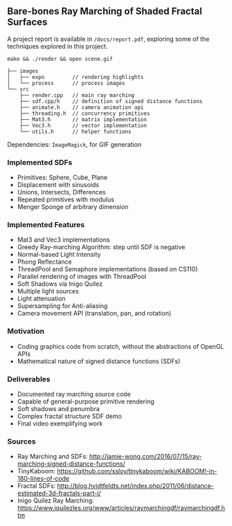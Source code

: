 ## Bare-bones Ray Marching of Shaded Fractal Surfaces

A project report is available in `/docs/report.pdf`, exploring some of the techniques explored in this project.

`make && ./render && open scene.gif`

```
├── images
│   ├── expo         // rendering highlights
│   └── process      // process images
└── src
    ├── render.cpp   // main ray marching
    ├── sdf.cpp/h    // definition of signed distance functions
    ├── animate.h    // camera animation api
    ├── threading.h  // concurrency primitives
    ├── Mat3.h       // matrix implementation
    ├── Vec3.h       // vector implementation
    └── utils.h      // helper functions
```

Dependencies: `ImageMagick`, for GIF generation

### Implemented SDFs
- Primitives: Sphere, Cube, Plane
- Displacement with sinusoids
- Unions, Intersects, Differences
- Repeated primitives with modulus
- Menger Sponge of arbitrary dimension

### Implemented Features
- Mat3 and Vec3 implementations
- Greedy Ray-marching Algorithm: step until SDF is negative
- Normal-based Light Intensity
- Phong Reflectance
- ThreadPool and Semaphore implementations (based on CS110)
- Parallel rendering of images with ThreadPool
- Soft Shadows via Inigo Quilez
- Multiple light sources
- Light attenuation
- Supersampling for Anti-aliasing
- Camera movement API (translation, pan, and rotation)

### Motivation
- Coding graphics code from scratch, without the abstractions of OpenGL APIs
- Mathematical nature of signed distance functions (SDFs)

### Deliverables
- Documented ray marching source code
- Capable of general-purpose primitive rendering
- Soft shadows and penumbra
- Complex fractal structure SDF demo
- Final video exemplifying work

### Sources
- Ray Marching and SDFs: <http://jamie-wong.com/2016/07/15/ray-marching-signed-distance-functions/>
- TinyKaboom: <https://github.com/ssloy/tinykaboom/wiki/KABOOM!-in-180-lines-of-code>
- Fractal SDFs: <http://blog.hvidtfeldts.net/index.php/2011/06/distance-estimated-3d-fractals-part-i/>
- Inigo Quilez Ray Marching: <https://www.iquilezles.org/www/articles/raymarchingdf/raymarchingdf.htm>
